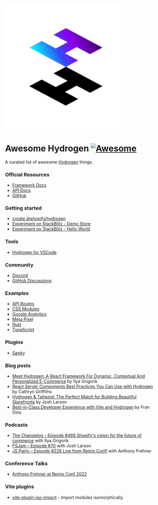 <img width="400" src="./assets/hydrogen-logo.svg">

# Awesome Hydrogen [![Awesome](https://cdn.rawgit.com/sindresorhus/awesome/d7305f38d29fed78fa85652e3a63e154dd8e8829/media/badge.svg)](https://github.com/sindresorhus/awesome)

A curated list of awesome <a href='https://hydrogen.shopify.dev/'>Hydrogen</a> things.

### Official Resources

- [Framework Docs](https://shopify.dev/custom-storefronts/hydrogen/framework)
- [API Docs](https://shopify.dev/custom-storefronts/hydrogen)
- [GitHub](https://github.com/Shopify/hydrogen)

### Getting started

- [create @shopify/hydrogen](https://www.npmjs.com/package/@shopify/create-hydrogen)
- [Experiment on StackBlitz - Demo Store](https://hydrogen.new)
- [Experiment on StackBlitz - Hello World](https://stackblitz.com/fork/github/shopify/hydrogen/tree/stackblitz/templates/hello-world)

### Tools

- [Hydrogen for VSCode](https://marketplace.visualstudio.com/items?itemName=crtogrm.hydrogen-vscode&ssr=false#overview)

### Community

- [Discord](https://discord.gg/ppSbThrFaS)
- [GitHub Discussions](https://github.com/Shopify/hydrogen/discussions)

### Examples

- [API Routes](https://github.com/Shopify/hydrogen/tree/v1.x-2022-07/examples/api-routes)
- [CSS Modules](https://github.com/Shopify/hydrogen/tree/v1.x-2022-07/examples/css-modules)
- [Google Analytics](https://github.com/Shopify/hydrogen/tree/v1.x-2022-07/examples/google-analytics)
- [Meta Pixel](https://github.com/Shopify/hydrogen/tree/v1.x-2022-07/examples/meta-pixel)
- [Rust](https://github.com/Shopify/hydrogen/tree/v1.x-2022-07/examples/rust)
- [TypeScript](https://github.com/Shopify/hydrogen/tree/v1.x-2022-07/examples/typescript)

### Plugins

- [Sanity](https://github.com/sanity-io/hydrogen-plugin-sanity)

### Blog posts

- [Meet Hydrogen: A React Framework For Dynamic, Contextual And Personalized E-Commerce](https://www.smashingmagazine.com/2021/11/hydrogen-react-framework-dynamic-contextual-personalized-ecommerce/) by Ilya Grigorik
- [React Server Components Best Practices You Can Use with Hydrogen](https://shopify.engineering/react-server-components-best-practices-hydrogen) by Cathryn Griffiths
- [Hydrogen & Tailwind: The Perfect Match for Building Beautiful Storefronts](https://shopify.engineering/hydrogen-tailwind-building-beautiful-storefronts) by Josh Larson
- [Best-in-Class Developer Experience with Vite and Hydrogen](https://shopify.engineering/developer-experience-with-hydrogen-and-vite) by Fran Dios

### Podcasts

- [The Changelog – Episode #469 Shopify's vision for the future of commerce](https://changelog.com/podcast/469) with Ilya Grigorik
- [FSJam – Episode #70](https://fsjam.org/episodes/episode-70-hydrogen-with-josh-larson) with Josh Larson
- [JS Party – Episode #228 Live from Remix Conf!](https://jsparty.fm/228#t=31:29) with Anthony Frehner


### Conference Talks

- [Anthony Frehner at Remix Conf 2022](https://www.youtube.com/watch?v=4_nxvVTNY9s)
  

### Vite plugins

- [vite-plugin-iso-import](https://github.com/bluwy/vite-plugin-iso-import) - Import modules isomorphically.
